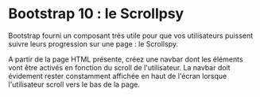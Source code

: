 # Bootstrap 10 : le Scrollpsy

Bootstrap fourni un composant très utile pour que vos utilisateurs puissent suivre leurs progression sur une page : le Scrollspy.

A partir de la page HTML présente, créez une navbar dont les éléments vont être activés en fonction du scroll de l'utilisateur.
La navbar doit évidement rester constamment affichée en haut de l'écran lorsque l'utilisateur scroll vers le bas de la page.
